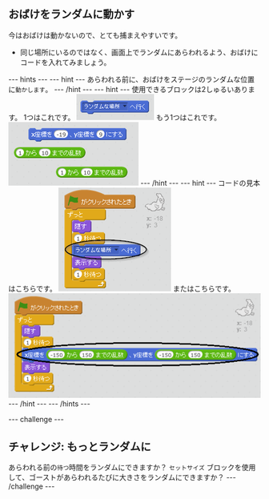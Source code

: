 ## おばけをランダムに動かす

今はおばけは動かないので、とても捕まえやすいです。

+ 同じ場所にいるのではなく、画面上でランダムにあらわれるよう、おばけにコードを入れてみましょう。

\--- hints \--- \--- hint \--- あらわれる前に、おばけをステージのランダムな位置に`動かします`。 \--- /hint \--- \--- hint \--- 使用できるブロックは2しゅるいあります。 1つはこれです。 ![screenshot](images/ghost-random-blocks-1.png) もう1つはこれです。 ![screenshot](images/ghost-random-blocks-2.png) \--- /hint \--- \--- hint \--- コードの見本はこちらです。 ![screenshot](images/ghost-random-code-1.png) またはこちらです。 ![screenshot](images/ghost-random-code-2.png) \--- /hint \--- \--- /hints \---

\--- challenge \---

## チャレンジ: もっとランダムに

あらわれる前の`待つ`時間をランダムにできますか？ `セットサイズ` ブロックを使用して、ゴーストがあらわれるたびに大きさをランダムにできますか？ \--- /challenge \---